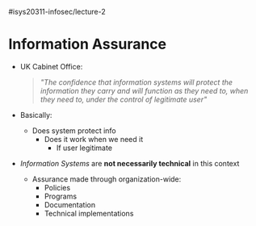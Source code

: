 #isys20311-infosec/lecture-2 
# Information Assurance

- UK Cabinet Office:
	>*"The confidence that information systems will protect the information they carry and will function as they need to, when they need to, under the control of legitimate user"*

- Basically:
	- Does system protect info
		- Does it work when we need it
			- If user legitimate

- *Information Systems* are **not necessarily technical** in this context
	- Assurance made through organization-wide:
		- Policies
		- Programs
		- Documentation
		- Technical implementations